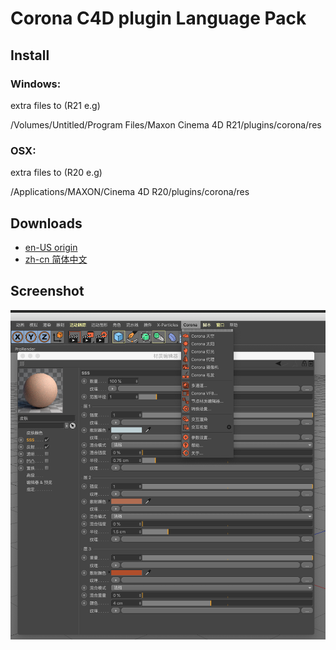 # Corona C4D plugin Language Pack

## Install

### Windows:

extra files to (R21 e.g)

/Volumes/Untitled/Program Files/Maxon Cinema 4D R21/plugins/corona/res

### OSX:

extra files to (R20 e.g)

/Applications/MAXON/Cinema 4D R20/plugins/corona/res

## Downloads

* [en-US origin](https://github.com/qiansc/corona-i18n/raw/master/release/corona%205.2%20en-US%20Win%20%26%20OSX.zip)
* [zh-cn 简体中文](https://github.com/qiansc/corona-i18n/raw/master/release/corona%205.2%20zh-CN%20Win%20%26%20OSX.zip)



## Screenshot

![zh-cn](./docs/zh-cn-sc.png)